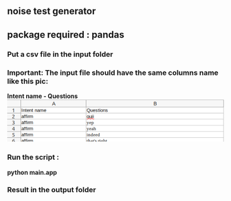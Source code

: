 ## noise test generator 

## package required : pandas 

### Put a csv file in the input folder 

### Important: The input file should have the same columns name like this pic:
**Intent name - Questions**
![pic](1.png)

### Run the script :
**python main.app**

### Result in the output folder

